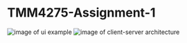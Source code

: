 # TMM4275-Assignment-1

![image of ui example](https://github.com/aspleym/TMM4275-Assignment-1/blob/main/images/ui.png)
![image of client-server architecture](https://github.com/aspleym/TMM4275-Assignment-1/blob/main/images/Client-server%20architecture.png)
